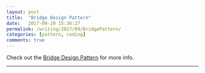```yaml
---
layout: post
title:  "Bridge Design Pattern"
date:   2017-09-29 15:36:27
permalink: /writing/2017/09/BridgePattern/
categories: [pattern, coding]
comments: true
---
```


Check out the [Bridge Design Pattern][bridgeDesignPattern] for more info.

[bridgeDesignPattern]:  http://wiki.c2.com/?BridgePattern

----------